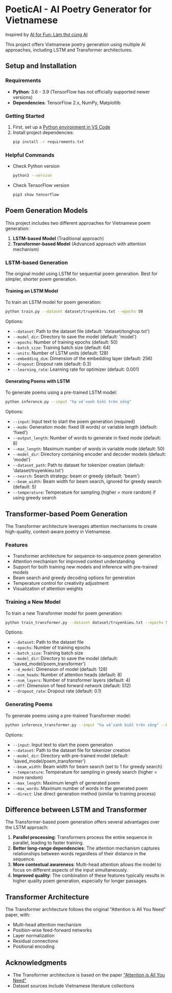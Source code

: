 # PoeticAI - AI Poetry Generator for Vietnamese

Inspired by [AI for Fun: Làm thơ cùng AI](https://tiensu.github.io/blog/84_make_poem_with_ai/)

This project offers Vietnamese poetry generation using multiple AI approaches, including LSTM and Transformer architectures.

## Setup and Installation

### Requirements

- **Python**: 3.6 - 3.9 (TensorFlow has not officially supported newer versions)
- **Dependencies**: TensorFlow 2.x, NumPy, Matplotlib

### Getting Started

1. First, set up a [Python environment in VS Code](https://code.visualstudio.com/docs/python/environments)
2. Install project dependencies:
   ```bash
   pip install -r requirements.txt
   ```

### Helpful Commands

- Check Python version
  ```bash
  python3 --version
  ```

- Check TensorFlow version
  ```bash
  pip3 show tensorflow
  ```

## Poem Generation Models

This project includes two different approaches for Vietnamese poem generation:

1. **LSTM-based Model** (Traditional approach)
2. **Transformer-based Model** (Advanced approach with attention mechanism)

### LSTM-based Generation

The original model using LSTM for sequential poem generation. Best for simpler, shorter poem generation.

#### Training an LSTM Model

To train an LSTM model for poem generation:

```bash
python train.py --dataset dataset/truyenkieu.txt --epochs 50
```

Options:
- `--dataset`: Path to the dataset file (default: 'dataset/tonghop.txt')
- `--model_dir`: Directory to save the model (default: 'model')
- `--epochs`: Number of training epochs (default: 50)
- `--batch_size`: Training batch size (default: 64)
- `--units`: Number of LSTM units (default: 128)
- `--embedding_dim`: Dimension of the embedding layer (default: 256)
- `--dropout`: Dropout rate (default: 0.3)
- `--learning_rate`: Learning rate for optimizer (default: 0.001)

#### Generating Poems with LSTM

To generate poems using a pre-trained LSTM model:

```bash
python inference.py --input "hạ về xanh biếc trên sông"
```

Options:
- `--input`: Input text to start the poem generation (required)
- `--mode`: Generation mode: fixed (8 words) or variable length (default: 'fixed')
- `--output_length`: Number of words to generate in fixed mode (default: 8)
- `--max_length`: Maximum number of words in variable mode (default: 50)
- `--model_dir`: Directory containing encoder and decoder models (default: 'model')
- `--dataset_path`: Path to dataset for tokenizer creation (default: 'dataset/truyenkieu.txt')
- `--search`: Search strategy: beam or greedy (default: 'beam')
- `--beam_width`: Beam width for beam search, ignored for greedy search (default: 5)
- `--temperature`: Temperature for sampling (higher = more random) if using greedy search

## Transformer-based Poem Generation

The Transformer architecture leverages attention mechanisms to create high-quality, context-aware poetry in Vietnamese.

### Features

- Transformer architecture for sequence-to-sequence poem generation
- Attention mechanism for improved context understanding
- Support for both training new models and inference with pre-trained models
- Beam search and greedy decoding options for generation
- Temperature control for creativity adjustment
- Visualization of attention weights

### Training a New Model

To train a new Transformer model for poem generation:

```bash
python train_transformer.py --dataset dataset/truyenkieu.txt --epochs 50 --batch_size 64
```

Options:
- `--dataset`: Path to the dataset file
- `--epochs`: Number of training epochs
- `--batch_size`: Training batch size
- `--model_dir`: Directory to save the model (default: 'saved_model/poem_transformer')
- `--d_model`: Dimension of model (default: 128)
- `--num_heads`: Number of attention heads (default: 8)
- `--num_layers`: Number of transformer layers (default: 4)
- `--dff`: Dimension of feed forward network (default: 512)
- `--dropout_rate`: Dropout rate (default: 0.1)

### Generating Poems

To generate poems using a pre-trained Transformer model:

```bash
python inference_transformer.py --input "hạ về xanh biếc trên sông" --beam_width 5
```

Options:
- `--input`: Input text to start the poem generation
- `--dataset`: Path to the dataset file for tokenizer creation
- `--model_dir`: Directory with pre-trained model (default: 'saved_model/poem_transformer')
- `--beam_width`: Beam width for beam search (set to 1 for greedy search)
- `--temperature`: Temperature for sampling in greedy search (higher = more random)
- `--max_length`: Maximum length of generated poem
- `--max_words`: Maximum number of words in the generated poem
- `--direct`: Use direct generation method (similar to training process)

## Difference between LSTM and Transformer

The Transformer-based poem generation offers several advantages over the LSTM approach:

1. **Parallel processing**: Transformers process the entire sequence in parallel, leading to faster training.
2. **Better long-range dependencies**: The attention mechanism captures relationships between words regardless of their distance in the sequence.
3. **More contextual awareness**: Multi-head attention allows the model to focus on different aspects of the input simultaneously.
4. **Improved quality**: The combination of these features typically results in higher quality poem generation, especially for longer passages.

## Transformer Architecture

The Transformer architecture follows the original "Attention is All You Need" paper, with:
- Multi-head attention mechanism
- Position-wise feed-forward networks
- Layer normalization
- Residual connections
- Positional encoding

## Acknowledgments

- The Transformer architecture is based on the paper ["Attention is All You Need"](https://arxiv.org/abs/1706.03762)
- Dataset sources include Vietnamese literature collections
